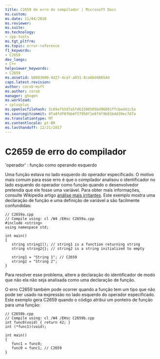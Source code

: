 ```yaml
---
title: C2659 de erro do compilador | Microsoft Docs
ms.custom: 
ms.date: 11/04/2016
ms.reviewer: 
ms.suite: 
ms.technology:
- cpp-tools
ms.tgt_pltfrm: 
ms.topic: error-reference
f1_keywords:
- C2659
dev_langs:
- C++
helpviewer_keywords:
- C2659
ms.assetid: b0883600-4d27-4ca7-a931-8ca6bd48654d
caps.latest.revision: 
author: corob-msft
ms.author: corob
manager: ghogen
ms.workload:
- cplusplus
ms.openlocfilehash: 5c69af55d7a5fd61508505bd96091ffcbed41c5a
ms.sourcegitcommit: 8fa8fdf0fbb4f57950f1e8f4f9b81b4d39ec7d7a
ms.translationtype: MT
ms.contentlocale: pt-BR
ms.lasthandoff: 12/21/2017
---
```

# <a name="compiler-error-c2659"></a>C2659 de erro do compilador
'operador' : função como operando esquerdo  
  
 Uma função estava no lado esquerdo do operador especificado. O motivo mais comum para esse erro é que o compilador analisou o identificador no lado esquerdo do operador como função quando o desenvolvedor pretendia que ele fosse uma variável. Para obter mais informações, consulte Wikipedia artigo [análise mais irritantes](http://en.wikipedia.org/wiki/Most_vexing_parse). Este exemplo mostra uma declaração de função e uma definição de variável a são facilmente confundidas:  
  
```  
// C2659a.cpp  
// Compile using: cl /W4 /EHsc C2659a.cpp  
#include <string>  
using namespace std;  
  
int main()   
{  
   string string1(); // string1 is a function returning string  
   string string2{}; // string2 is a string initialized to empty   
  
   string1 = "String 1"; // C2659  
   string2 = "String 2";  
}  
```  
  
 Para resolver esse problema, altere a declaração do identificador de modo que não ela não seja analisada como uma declaração de função.  
  
 O erro C2659 também pode ocorrer quando a função tem um tipo que não pode ser usado na expressão no lado esquerdo do operador especificado. Este exemplo gera C2659 quando o código atribui um ponteiro de função para uma função:  
  
```  
// C2659b.cpp  
// Compile using: cl /W4 /EHsc C2659b.cpp  
int func0(void) { return 42; }  
int (*func1)(void);  
  
int main()  
{  
   func1 = func0;  
   func0 = func1; // C2659  
}  
```